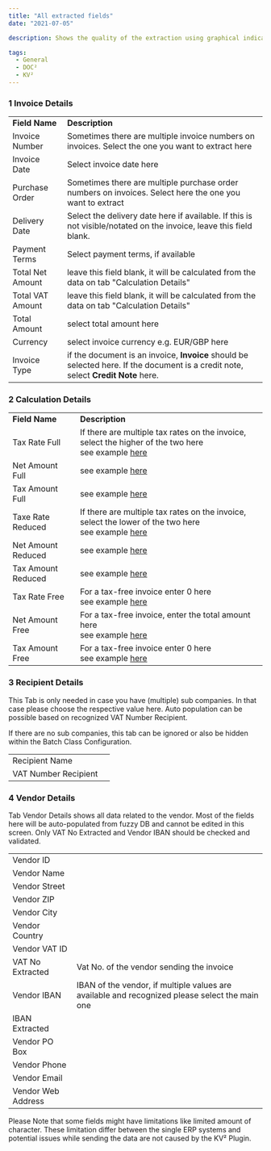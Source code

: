 ```yaml
---
title: "All extracted fields"
date: "2021-07-05"

description: Shows the quality of the extraction using graphical indicators

tags:
  - General
  - DOC²
  - KV²
---
```


### 1 Invoice Details

<table><tbody><tr><td><strong>Field Name</strong></td><td><strong>Description</strong></td></tr><tr><td>Invoice Number</td><td>Sometimes there are multiple invoice numbers on invoices. Select the one you want to extract here</td></tr><tr><td>Invoice Date</td><td>Select invoice date here</td></tr><tr><td>Purchase Order</td><td>Sometimes there are multiple purchase order numbers on invoices. Select here the one you want to extract</td></tr><tr><td>Delivery Date</td><td>Select the delivery date here if available. If this is not visible/notated on the invoice, leave this field blank.</td></tr><tr><td>Payment Terms</td><td><span class="has-inline-color has-black-color">Select payment terms, if available</span></td></tr><tr><td>Total Net Amount</td><td>leave this field blank, it will be calculated from the data on tab "Calculation Details"</td></tr><tr><td>Total VAT Amount</td><td>leave this field blank, it will be calculated from the data on tab "Calculation Details"</td></tr><tr><td>Total Amount</td><td>select total amount here</td></tr><tr><td>Currency</td><td>select invoice currency e.g. EUR/GBP here</td></tr><tr><td>Invoice Type</td><td>if the document is an invoice, <strong>Invoice</strong> should be selected here. If the document is a credit note, select <strong>Credit Note</strong> here.</td></tr></tbody></table>

### 2 Calculation Details

<table><tbody><tr><td><strong>Field Name</strong></td><td><strong>Description</strong></td></tr><tr><td>Tax Rate Full</td><td>If there are multiple tax rates on the invoice, select the higher of the two here<br>see example <a href="/doc2/fellowkv2-plugin/fellowkv2-tutorial/how-to-deal-with-different-vat-amounts/">here</a><br></td></tr><tr><td>Net Amount Full</td><td>see example <a href="/doc2/fellowkv2-plugin/fellowkv2-tutorial/how-to-deal-with-different-vat-amounts/">here</a><br></td></tr><tr><td>Tax Amount Full</td><td>see example <a href="/doc2/fellowkv2-plugin/fellowkv2-tutorial/how-to-deal-with-different-vat-amounts/">here</a><br></td></tr><tr><td>Taxe Rate Reduced</td><td>If there are multiple tax rates on the invoice, select the lower of the two here<br>see example <a href="/doc2/fellowkv2-plugin/fellowkv2-tutorial/how-to-deal-with-different-vat-amounts/">here</a><br></td></tr><tr><td>Net Amount Reduced</td><td>see example <a href="/doc2/fellowkv2-plugin/fellowkv2-tutorial/how-to-deal-with-different-vat-amounts/">here</a><br></td></tr><tr><td>Tax Amount Reduced</td><td>see example <a href="/doc2/fellowkv2-plugin/fellowkv2-tutorial/how-to-deal-with-different-vat-amounts/">here</a><br></td></tr><tr><td>Tax Rate Free</td><td>For a tax-free invoice enter 0 here<br>see example <a href="/doc2/fellowkv2-plugin/fellowkv2-tutorial/how-to-deal-with-different-vat-amounts/">here</a><br></td></tr><tr><td>Net Amount Free</td><td>For a tax-free invoice, enter the total amount here<br>see example <a href="/doc2/fellowkv2-plugin/fellowkv2-tutorial/how-to-deal-with-different-vat-amounts/">here</a><br></td></tr><tr><td>Tax Amount Free</td><td>For a tax-free invoice enter 0 here<br>see example <a href="/doc2/fellowkv2-plugin/fellowkv2-tutorial/how-to-deal-with-different-vat-amounts/">here</a><br></td></tr></tbody></table>

### 3 Recipient Details

This Tab is only needed in case you have (multiple) sub companies. In that case please choose the respective value here. Auto population can be possible based on recognized VAT Number Recipient.

If there are no sub companies, this tab can be ignored or also be hidden within the Batch Class Configuration.

<table><tbody><tr><td>Recipient Name</td><td></td></tr><tr><td>VAT Number Recipient</td><td></td></tr></tbody></table>

### 4 Vendor Details

  
Tab Vendor Details shows all data related to the vendor. Most of the fields here will be auto-populated from fuzzy DB and cannot be edited in this screen. Only VAT No Extracted and Vendor IBAN should be checked and validated.

<table><tbody><tr><td>Vendor ID</td><td></td></tr><tr><td>Vendor Name</td><td></td></tr><tr><td>Vendor Street</td><td></td></tr><tr><td>Vendor ZIP</td><td></td></tr><tr><td>Vendor City</td><td></td></tr><tr><td>Vendor Country</td><td></td></tr><tr><td>Vendor VAT ID</td><td></td></tr><tr><td>VAT No Extracted</td><td>Vat No. of the vendor sending the invoice</td></tr><tr><td>Vendor IBAN</td><td>IBAN of the vendor, if multiple values are available and recognized please select the main one</td></tr><tr><td>IBAN Extracted</td><td></td></tr><tr><td>Vendor PO Box</td><td></td></tr><tr><td>Vendor Phone</td><td></td></tr><tr><td>Vendor Email</td><td></td></tr><tr><td>Vendor Web Address</td><td></td></tr></tbody></table>

Please Note that some fields might have limitations like limited amount of character. These limitation differ between the single ERP systems and potential issues while sending the data are not caused by the KV² Plugin.
